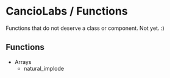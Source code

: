 # CancioLabs / Functions
Functions that do not deserve a class or component. Not yet. :)

## Functions
* Arrays
  - natural_implode